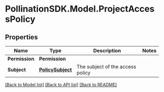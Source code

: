 
# PollinationSDK.Model.ProjectAccessPolicy

## Properties

Name | Type | Description | Notes
------------ | ------------- | ------------- | -------------
**Permission** | **Permission** |  | 
**Subject** | [**PolicySubject**](PolicySubject.md) | The subject of the access policy | 

[[Back to Model list]](../README.md#documentation-for-models)
[[Back to API list]](../README.md#documentation-for-api-endpoints)
[[Back to README]](../README.md)

